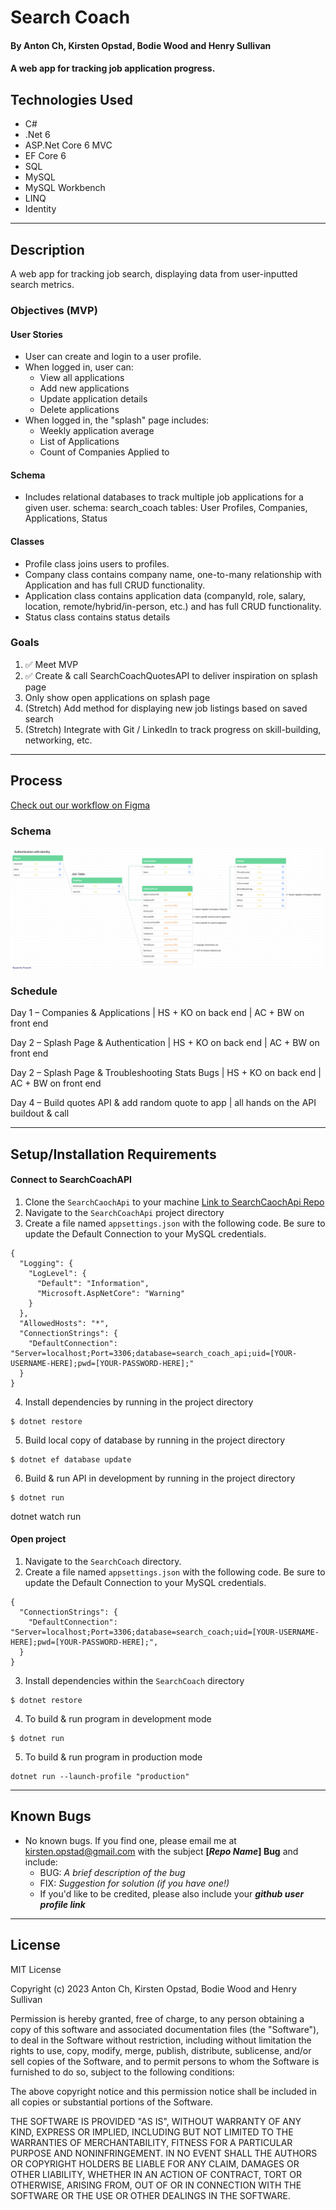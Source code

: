 # Search Coach

#### By Anton Ch, Kirsten Opstad, Bodie Wood and Henry Sullivan

#### A web app for tracking job application progress.

## Technologies Used

* C#
* .Net 6
* ASP.Net Core 6 MVC
* EF Core 6
* SQL
* MySQL
* MySQL Workbench
* LINQ
* Identity
***
## Description

A web app for tracking job search, displaying data from user-inputted search metrics.

### Objectives (MVP)

#### User Stories
* User can create and login to a user profile. 
* When logged in, user can:
  * View all applications 
  * Add new applications 
  * Update application details 
  * Delete applications 
* When logged in, the "splash" page includes:
  * Weekly application average 
  * List of Applications 
  * Count of Companies Applied to 

#### Schema
* Includes relational databases to track multiple job applications for a given user.
  schema: search_coach
  tables: User Profiles, Companies, Applications, Status

#### Classes
* Profile class joins users to profiles.
* Company class contains company name, one-to-many relationship with Application and has full CRUD functionality.
* Application class contains application data (companyId, role, salary, location, remote/hybrid/in-person, etc.) and has full CRUD functionality.
* Status class contains status details

### Goals
1. ✅ Meet MVP
2. ✅ Create & call SearchCoachQuotesAPI to deliver inspiration on splash page
3. Only show open applications on splash page
4. (Stretch) Add method for displaying new job listings based on saved search
5. (Stretch) Integrate with Git / LinkedIn to track progress on skill-building, networking, etc.
***
## Process
[Check out our workflow on Figma](https://www.figma.com/file/GfiIBt7LRBAZO8jV8HCKsW/Search-Coach?node-id=0%3A1)
### Schema 
![Screenshot of Schema](SearchCoach/wwwroot/img/schema.png)
### Schedule
Day 1 – Companies & Applications | HS + KO on back end | AC + BW on front end

Day 2 – Splash Page & Authentication | HS + KO on back end | AC + BW on front end

Day 2 – Splash Page & Troubleshooting Stats Bugs | HS + KO on back end | AC + BW on front end

Day 4 – Build quotes API & add random quote to app | all hands on the API buildout & call

***
## Setup/Installation Requirements

#### Connect to SearchCoachAPI
1. Clone the `SearchCaochApi` to your machine
[Link to SearchCaochApi Repo](https://www.figma.com/file/GfiIBt7LRBAZO8jV8HCKsW/Search-Coach?node-id=0%3A1https://github.com/kirstenopstad/SearchCoachApi)
2. Navigate to the `SearchCoachApi` project directory
3. Create a file named `appsettings.json` with the following code. Be sure to update the Default Connection to your MySQL credentials.
```
{
  "Logging": {
    "LogLevel": {
      "Default": "Information",
      "Microsoft.AspNetCore": "Warning"
    }
  },
  "AllowedHosts": "*",
  "ConnectionStrings": {
    "DefaultConnection": "Server=localhost;Port=3306;database=search_coach_api;uid=[YOUR-USERNAME-HERE];pwd=[YOUR-PASSWORD-HERE];"
  }
}
```
4. Install dependencies by running in the project directory
```
$ dotnet restore
```
5. Build local copy of database by running in the project directory
```
$ dotnet ef database update
```
6. Build & run API in development by running in the project directory
 ```
 $ dotnet run
 ```


dotnet watch run

#### Open project
1. Navigate to the `SearchCoach` directory.
2. Create a file named `appsettings.json` with the following code. Be sure to update the Default Connection to your MySQL credentials.
```
{
  "ConnectionStrings": {
    "DefaultConnection": "Server=localhost;Port=3306;database=search_coach;uid=[YOUR-USERNAME-HERE];pwd=[YOUR-PASSWORD-HERE];",
  }
}
```
3. Install dependencies within the `SearchCoach` directory
```
$ dotnet restore
```

4. To build & run program in development mode 
 ```
 $ dotnet run
 ```

5. To build & run program in production mode 
 ```
 dotnet run --launch-profile "production"
 ```
***
## Known Bugs

* No known bugs. If you find one, please email me at kirsten.opstad@gmail.com with the subject **[_Repo Name_] Bug** and include:
  * BUG: _A brief description of the bug_
  * FIX: _Suggestion for solution (if you have one!)_
  * If you'd like to be credited, please also include your **_github user profile link_**
***
## License

MIT License

Copyright (c) 2023 Anton Ch, Kirsten Opstad, Bodie Wood and Henry Sullivan 

Permission is hereby granted, free of charge, to any person obtaining a copy of this software and associated documentation files (the "Software"), to deal in the Software without restriction, including without limitation the rights to use, copy, modify, merge, publish, distribute, sublicense, and/or sell copies of the Software, and to permit persons to whom the Software is furnished to do so, subject to the following conditions:

The above copyright notice and this permission notice shall be included in all copies or substantial portions of the Software.

THE SOFTWARE IS PROVIDED "AS IS", WITHOUT WARRANTY OF ANY KIND, EXPRESS OR IMPLIED, INCLUDING BUT NOT LIMITED TO THE WARRANTIES OF MERCHANTABILITY, FITNESS FOR A PARTICULAR PURPOSE AND NONINFRINGEMENT. IN NO EVENT SHALL THE AUTHORS OR COPYRIGHT HOLDERS BE LIABLE FOR ANY CLAIM, DAMAGES OR OTHER LIABILITY, WHETHER IN AN ACTION OF CONTRACT, TORT OR OTHERWISE, ARISING FROM, OUT OF OR IN CONNECTION WITH THE SOFTWARE OR THE USE OR OTHER DEALINGS IN THE SOFTWARE.
